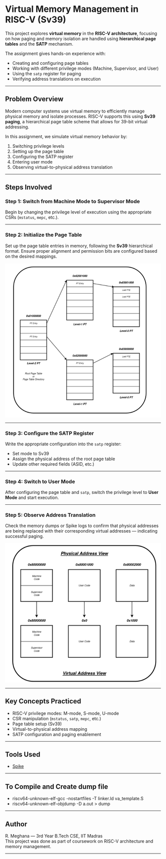 #  Virtual Memory Management in RISC-V (Sv39)

This project explores **virtual memory** in the **RISC-V architecture**, focusing on how paging and memory isolation are handled using **hierarchical page tables** and the **SATP** mechanism.

The assignment gives hands-on experience with:
- Creating and configuring page tables
- Working with different privilege modes (Machine, Supervisor, and User)
- Using the `satp` register for paging
- Verifying address translations on execution

---

##  Problem Overview

Modern computer systems use virtual memory to efficiently manage physical memory and isolate processes. RISC-V supports this using **Sv39 paging**, a hierarchical page table scheme that allows for 39-bit virtual addressing.

In this assignment, we simulate virtual memory behavior by:

1. Switching privilege levels
2. Setting up the page table
3. Configuring the SATP register
4. Entering user mode
5. Observing virtual-to-physical address translation

---

##  Steps Involved

###  Step 1: Switch from Machine Mode to Supervisor Mode

Begin by changing the privilege level of execution using the appropriate CSRs (`mstatus`, `mepc`, etc.).

---

###  Step 2: Initialize the Page Table

Set up the page table entries in memory, following the **Sv39** hierarchical format. Ensure proper alignment and permission bits are configured based on the desired mappings.


![Page Table Structure - Sv39](page_table_structure.png)

---

###  Step 3: Configure the SATP Register

Write the appropriate configuration into the `satp` register:
- Set mode to Sv39
- Assign the physical address of the root page table
- Update other required fields (ASID, etc.)

---

###  Step 4: Switch to User Mode

After configuring the page table and `satp`, switch the privilege level to **User Mode** and start execution.

---

###  Step 5: Observe Address Translation

Check the memory dumps or Spike logs to confirm that physical addresses are being replaced with their corresponding virtual addresses — indicating successful paging.


![Address Translation Output](physical_address_view.png)

---

##  Key Concepts Practiced

- RISC-V privilege modes: M-mode, S-mode, U-mode
- CSR manipulation (`mstatus`, `satp`, `mepc`, etc.)
- Page table setup (Sv39)
- Virtual-to-physical address mapping
- SATP configuration and paging enablement

---

##  Tools Used

- [Spike](https://github.com/riscv-software-src/riscv-isa-sim)

---
## To Compile and Create dump file

- riscv64-unknown-elf-gcc -nostartfiles -T linker.ld va_template.S
- riscv64-unknown-elf-objdump -D a.out > dump
 
---

##  Author

R. Meghana — 3rd Year B.Tech CSE, IIT Madras  
This project was done as part of coursework on RISC-V architecture and memory management.

---


